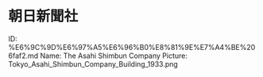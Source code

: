# 朝日新聞社

ID: %E6%9C%9D%E6%97%A5%E6%96%B0%E8%81%9E%E7%A4%BE%206faf2.md
Name: The Asahi Shimbun Company
Picture: Tokyo_Asahi_Shimbun_Company_Building_1933.png
